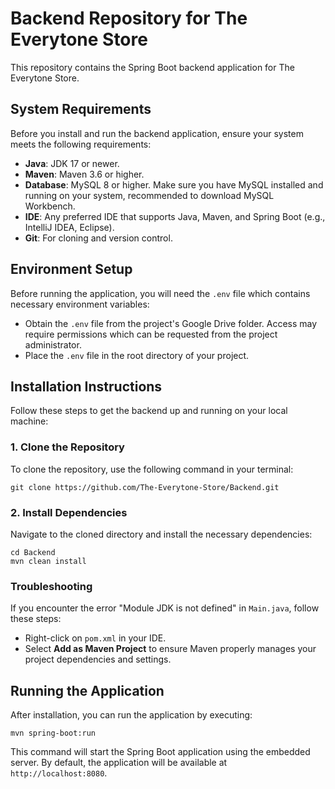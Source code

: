 # Backend Repository for The Everytone Store

This repository contains the Spring Boot backend application for The Everytone Store.

## System Requirements

Before you install and run the backend application, ensure your system meets the following requirements:

- **Java**: JDK 17 or newer.
- **Maven**: Maven 3.6 or higher.
- **Database**: MySQL 8 or higher. Make sure you have MySQL installed and running on your system, recommended to download MySQL Workbench.
- **IDE**: Any preferred IDE that supports Java, Maven, and Spring Boot (e.g., IntelliJ IDEA, Eclipse).
- **Git**: For cloning and version control.

## Environment Setup

Before running the application, you will need the `.env` file which contains necessary environment variables:

- Obtain the `.env` file from the project's Google Drive folder. Access may require permissions which can be requested from the project administrator.
- Place the `.env` file in the root directory of your project.

## Installation Instructions

Follow these steps to get the backend up and running on your local machine:

### 1. Clone the Repository

To clone the repository, use the following command in your terminal:

    git clone https://github.com/The-Everytone-Store/Backend.git

### 2. Install Dependencies

Navigate to the cloned directory and install the necessary dependencies:

    cd Backend
    mvn clean install

### Troubleshooting

If you encounter the error "Module JDK is not defined" in `Main.java`, follow these steps:

- Right-click on `pom.xml` in your IDE.
- Select **Add as Maven Project** to ensure Maven properly manages your project dependencies and settings.

## Running the Application

After installation, you can run the application by executing:

    mvn spring-boot:run

This command will start the Spring Boot application using the embedded server. By default, the application will be available at `http://localhost:8080`.
